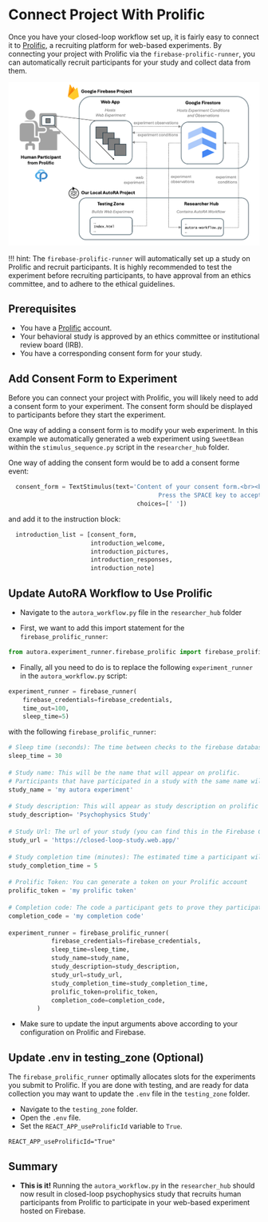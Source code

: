 # Connect Project With Prolific

Once you have your closed-loop workflow set up, it is fairly easy to connect it to [Prolific](https://www.prolific.co/), 
a recruiting platform for web-based experiments. By connecting your project with Prolific via the `firebase-prolific-runner`, you can automatically recruit participants for your study and collect data from them. 

![system_overview](../img/system_overview.png)

!!! hint:
The `firebase-prolific-runner` will automatically set up a study on Prolific and recruit participants. It is highly recommended to test the experiment before recruiting participants, to have approval from an ethics committee, and to adhere to the ethical guidelines.

## Prerequisites

- You have a [Prolific](https://www.prolific.co/) account.
- Your behavioral study is approved by an ethics committee or institutional review board (IRB).
- You have a corresponding consent form for your study.


## Add Consent Form to Experiment

Before you can connect your project with Prolific, you will likely need to add a consent form to your experiment. The consent form should be displayed to participants before they start the experiment.

One way of adding a consent form is to modify your web experiment. In this example we automatically generated a web experiment using ``SweetBean`` within the ``stimulus_sequence.py`` script in the ``researcher_hub`` folder. 

One way of adding the consent form would be to add a consent forme event:

```python
  consent_form = TextStimulus(text='Content of your consent form.<br><br> \
                                          Press the SPACE key to accept and continue.', 
                                    choices=[' '])
```

and add it to the instruction block:

```python
  introduction_list = [consent_form,
                       introduction_welcome, 
                       introduction_pictures, 
                       introduction_responses, 
                       introduction_note]
```

## Update AutoRA Workflow to Use Prolific

- Navigate to the ``autora_workflow.py`` file in the ``researcher_hub`` folder

- First, we want to add this import statement for the ``firebase_prolific_runner``:

```python
from autora.experiment_runner.firebase_prolific import firebase_prolific_runner
```

- Finally, all you need to do is to replace the following ``experiment_runner``  in the ``autora_workflow.py`` script:

```python
experiment_runner = firebase_runner(
    firebase_credentials=firebase_credentials,
    time_out=100,
    sleep_time=5)
```

with the following ``firebase_prolific_runner``:

```python
# Sleep time (seconds): The time between checks to the firebase database and updates of the prolific experiment
sleep_time = 30

# Study name: This will be the name that will appear on prolific.
# Participants that have participated in a study with the same name will be excluded.
study_name = 'my autora experiment'

# Study description: This will appear as study description on prolific
study_description= 'Psychophysics Study'

# Study Url: The url of your study (you can find this in the Firebase Console
study_url = 'https://closed-loop-study.web.app/'

# Study completion time (minutes): The estimated time a participant will take to finish your study. We use the compensation suggested by Prolific to calculate how much a participant will earn based on the completion time.
study_completion_time = 5

# Prolific Token: You can generate a token on your Prolific account
prolific_token = 'my prolific token'

# Completion code: The code a participant gets to prove they participated. If you are using the standard project set up (with cookiecutter), please make sure this is the same code that you have provided in the .env file of the testing zone. The code can be anything you want.
completion_code = 'my completion code'

experiment_runner = firebase_prolific_runner(
            firebase_credentials=firebase_credentials,
            sleep_time=sleep_time,
            study_name=study_name,
            study_description=study_description,
            study_url=study_url,
            study_completion_time=study_completion_time,
            prolific_token=prolific_token,
            completion_code=completion_code,
        )
```

- Make sure to update the input arguments above according to your configuration on Prolific and Firebase.

## Update .env in testing_zone (Optional)

The ``firebase_prolific_runner`` optimally allocates slots for the experiments you submit to Prolific. If you are done with testing, and are ready for data collection you may want to update the ``.env`` file in the ``testing_zone`` folder.

- Navigate to the ``testing_zone`` folder.
- Open the ``.env`` file.
- Set the ``REACT_APP_useProlificId`` variable to ``True``.
```shell
REACT_APP_useProlificId="True"
```

## Summary

- **This is it!** Running the ``autora_workflow.py`` in the ``researcher_hub`` should now result in closed-loop psychophysics study that recruits human participants from Prolific to participate in your web-based experiment hosted on Firebase.
